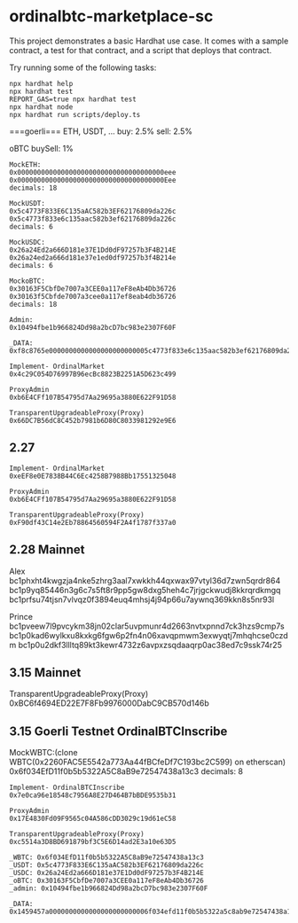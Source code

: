 # ordinalbtc-marketplace-sc

This project demonstrates a basic Hardhat use case. It comes with a sample contract, a test for that contract, and a script that deploys that contract.

Try running some of the following tasks:

```shell
npx hardhat help
npx hardhat test
REPORT_GAS=true npx hardhat test
npx hardhat node
npx hardhat run scripts/deploy.ts
```

===goerli===
ETH, USDT, ...
buy: 2.5% sell: 2.5%

oBTC
buySell: 1%

```text
MockETH:
0x0000000000000000000000000000000000000eee
0x0000000000000000000000000000000000000Eee
decimals: 18

MockUSDT: 
0x5c4773F833E6C135aAC582b3EF62176809da226c
0x5c4773f833e6c135aac582b3ef62176809da226c
decimals: 6

MockUSDC: 
0x26a24Ed2a666D181e37E1Dd0dF97257b3F4B214E
0x26a24ed2a666d181e37e1ed0df97257b3f4B214e
decimals: 6

MockoBTC: 
0x30163F5CbfDe7007a3CEE0a117eF8eAb4Db36726
0x30163f5Cbfde7007a3cee0a117ef8eab4db36726
decimals: 18

Admin: 
0x10494fbe1b966824Dd98a2bcD7bc983e2307F60F

_DATA: 0xf8c8765e0000000000000000000000005c4773f833e6c135aac582b3ef62176809da226c00000000000000000000000026a24ed2a666d181e37e1dd0df97257b3f4b214e00000000000000000000000030163f5cbfde7007a3cee0a117ef8eab4db3672600000000000000000000000010494fbe1b966824dd98a2bcd7bc983e2307f60f
```

```text
Implement- OrdinalMarket
0x4c29C054D76997B96ecBc8823B2251A5D623c499

ProxyAdmin
0xb6E4CFf107B54795d7Aa29695a3880E622F91D58

TransparentUpgradeableProxy(Proxy)
0x66DC7B56dC8C452b7981b6D80C8033981292e9E6
```

## 2.27

```text
Implement- OrdinalMarket
0xeEF8e0E7838B44C6Ec4258B7988Bb17551325048

ProxyAdmin
0xb6E4CFf107B54795d7Aa29695a3880E622F91D58

TransparentUpgradeableProxy(Proxy)
0xF90df43C14e2Eb78864560594F2A4f1787f337a0
```

## 2.28 Mainnet

Alex
bc1phxht4kwgzja4nke5zhrg3aal7xwkkh44qxwax97vtyl36d7zwn5qrdr864
bc1p9yq85446n3g6c7s5ft8r9pp5gw8dxg5heh4c7jrjgckwudj8kkrqrdkmgq
bc1prfsu74tjsn7vlvqz0f3894euq4mhsj4j94p66u7aywnq369kkn8s5nr93l

Prince
bc1pveew7l9pvcykm38jn02clar5uvpmunr4d2663nvtxpnnd7ck3hzs9cmp7s
bc1p0kad6wylkxu8kxkg6fgw6p2fn4n06xavqpmwm3exwyqtj7mhqhcse0czdm
bc1p0u2dkf3llltq89kt3kewr4732z6avpxzsqdaaqrp0ac38ed7c9ssk74r25

## 3.15 Mainnet

TransparentUpgradeableProxy(Proxy)
0xBC6f4694ED22E7F8Fb9976000DabC9CB570d146b

## 3.15 Goerli Testnet OrdinalBTCInscribe

MockWBTC:(clone WBTC(0x2260FAC5E5542a773Aa44fBCfeDf7C193bc2C599) on etherscan)
0x6f034EfD11f0b5b5322A5C8aB9e72547438a13c3
decimals: 8

```text
Implement- OrdinalBTCInscribe
0x7e0ca96e18548c7956A8E27D464B7bBDE9535b31

ProxyAdmin
0x17E4830Fd09F9565c04A586cDD3029c19d61eC58

TransparentUpgradeableProxy(Proxy)
0xc5514a3D8BD691879bf3C5E6D14ad2E3a10e63D5

_WBTC: 0x6f034EfD11f0b5b5322A5C8aB9e72547438a13c3
_USDT: 0x5c4773F833E6C135aAC582b3EF62176809da226c
_USDC: 0x26a24Ed2a666D181e37E1Dd0dF97257b3F4B214E
_oBTC: 0x30163F5CbfDe7007a3CEE0a117eF8eAb4Db36726
_admin: 0x10494fbe1b966824Dd98a2bcD7bc983e2307F60F

_DATA:
0x1459457a0000000000000000000000006f034efd11f0b5b5322a5c8ab9e72547438a13c30000000000000000000000005c4773f833e6c135aac582b3ef62176809da226c00000000000000000000000026a24ed2a666d181e37e1dd0df97257b3f4b214e00000000000000000000000030163f5cbfde7007a3cee0a117ef8eab4db3672600000000000000000000000017e4830fd09f9565c04a586cdd3029c19d61ec58

```
